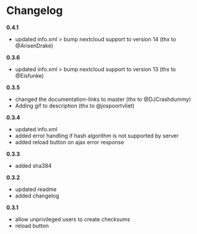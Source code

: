 Changelog
=========
**0.4.1**
- updated info.xml > bump nextcloud support to version 14 (thx to @ArisenDrake)

**0.3.6**
- updated info.xml > bump nextcloud support to version 13 (thx to @Eisfunke)

**0.3.5**
- changed the documentation-links to master (thx to @DJCrashdummy)
- Adding gif to description (thx to @jospoortvliet)

**0.3.4**
- updated info.xml
- added error handling if hash algorithm is not supported by server
- added reload button on ajax error response

**0.3.3**
- added sha384

**0.3.2**
- updated readme
- added changelog

**0.3.1**
- allow unprivileged users to create checksums
- reload button
